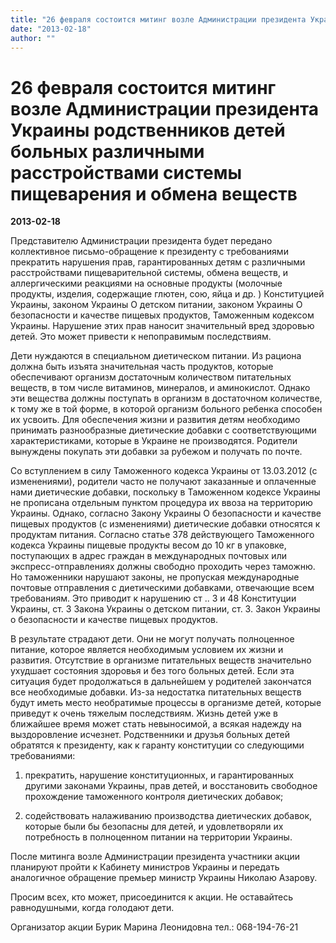 ```yaml
---
title: "26 февраля состоится митинг возле Администрации президента Украины родственников детей больных различными расстройствами системы пищеварения и обмена веществ"
date: "2013-02-18"
author: ""
---
```


# 26 февраля состоится митинг возле Администрации президента Украины родственников детей больных различными расстройствами системы пищеварения и обмена веществ

**2013-02-18** 

Представителю Администрации президента будет передано коллективное письмо-обращение к президенту с требованиями прекратить нарушения прав, гарантированных детям с различными расстройствами пищеварительной системы, обмена веществ, и аллергическими реакциями на основные продукты (молочные продукты, изделия, содержащие глютен, сою, яйца и др. ) Конституцией Украины, законом Украины О детском питании, законом Украины О безопасности и качестве пищевых продуктов, Таможенным кодексом Украины. Нарушение этих прав наносит значительный вред здоровью детей. Это может привести к непоправимым последствиям.

Дети нуждаются в специальном диетическом питании. Из рациона должна быть изъята значительная часть продуктов, которые обеспечивают организм достаточным количеством питательных веществ, в том числе витаминов, минералов, и аминокислот. Однако эти вещества должны поступать в организм в достаточном количестве, к тому же в той форме, в которой организм больного ребенка способен их усвоить. Для обеспечения жизни и развития детям необходимо принимать разнообразные диетические добавки с соответствующими характеристиками, которые в Украине не производятся. Родители вынуждены покупать эти добавки за рубежом и получать по почте.

Со вступлением в силу Таможенного кодекса Украины от 13.03.2012 (с изменениями), родители часто не получают заказанные и оплаченные нами диетические добавки, поскольку в Таможенном кодексе Украины не прописана отдельным пунктом процедура их ввоза на территорию Украины. Однако, согласно Закону Украины О безопасности и качестве пищевых продуктов (с изменениями) диетические добавки относятся к продуктам питания. Согласно статье 378 действующего Таможенного кодекса Украины пищевые продукты весом до 10 кг в упаковке, поступающих в адрес граждан в международных почтовых или экспресс-отправлениях должны свободно проходить через таможню. Но таможенники нарушают законы, не пропуская международные почтовые отправления с диетическими добавками, отвечающие всем требованиям. Это приводит к нарушению ст .. 3 и 48 Конституции Украины, ст. 3 Закона Украины о детском питании, ст. 3. Закон Украины о безопасности и качестве пищевых продуктов.

В результате страдают дети. Они не могут получать полноценное питание, которое является необходимым условием их жизни и развития. Отсутствие в организме питательных веществ значительно ухудшает состояния здоровья и без того больных детей. Если эта ситуация будет продолжаться в дальнейшем у родителей закончатся все необходимые добавки. Из-за недостатка питательных веществ будут иметь место необратимые процессы в организме детей, которые приведут к очень тяжелым последствиям. Жизнь детей уже в ближайшее время может стать невыносимой, а всякая надежду на выздоровление исчезнет. Родственники и друзья больных детей обратятся к президенту, как к гаранту конституции со следующими требованиями:

1) прекратить, нарушение конституционных, и гарантированных другими законами Украины, прав детей, и восстановить свободное прохождение таможенного контроля диетических добавок;

2) содействовать налаживанию производства диетических добавок, которые были бы безопасны для детей, и удовлетворяли их потребность в полноценном питании на территории Украины.

После митинга возле Администрации президента участники акции планируют пройти к Кабинету министров Украины и передать аналогичное обращение премьер министр Украины Николаю Азарову.

Просим всех, кто может, присоединится к акции. Не оставайтесь равнодушными, когда голодают дети.

Организатор акции Бурик Марина Леонидовна тел.: 068-194-76-21